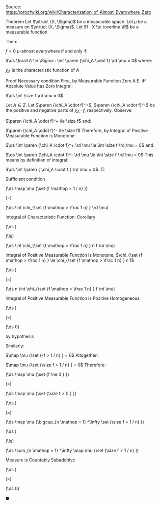 # 

Source: https://proofwiki.org/wiki/Characterization_of_Almost_Everywhere_Zero



Theorem
Let $\struct {X, \Sigma}$ be a measurable space.
Let $\mu$ be a measure on $\struct {X, \Sigma}$.
Let $f : X \to \overline \R$ be a measurable function.

Then:

$f = 0$ $\mu$-almost everywhere
if and only if:

$\ds \forall A \in \Sigma : \int \paren {\chi_A \cdot f} \rd \mu = 0$
where:

$\chi_A$ is the characteristic function of $A$


Proof
Necessary condition
First, by Measurable Function Zero A.E. iff Absolute Value has Zero Integral:

$\ds \int \size f \rd \mu = 0$

Let $A\in\Sigma$.
Let $\paren {\chi_A \cdot f}^+$, $\paren {\chi_A \cdot f}^-$ be the positive and negative parts of $\chi_A \cdot f$, respectively.
Observe:

$\paren {\chi_A \cdot f}^+ \le \size f$
and:

$\paren {\chi_A \cdot f}^- \le \size f$
Therefore, by Integral of Positive Measurable Function is Monotone:

$\ds \int \paren {\chi_A \cdot f}^+ \rd \mu \le \int \size f \rd \mu = 0$
and:

$\ds \int \paren {\chi_A \cdot f}^- \rd \mu \le \int \size f \rd \mu = 0$
This means by definition of integral:

$\ds \int \paren { \chi_A \cdot f } \rd \mu = 0$.
$\Box$


Sufficient condition













\(\ds \map \mu {\set {f \mathop > 1 / n} }\)

\(=\)







\(\ds \int \chi_{\set {f \mathop > \frac 1 n} } \rd \mu\)





Integral of Characteristic Function: Corollary














\(\ds \)

\(\le\)







\(\ds \int \chi_{\set {f \mathop > \frac 1 n} } n f \rd \mu\)





Integral of Positive Measurable Function is Monotone, $\chi_{\set {f \mathop > \frac 1 n} } \le \chi_{\set {f \mathop > \frac 1 n} } n f$














\(\ds \)

\(=\)







\(\ds n \int \chi_{\set {f \mathop > \frac 1 n} } f \rd \mu\)





Integral of Positive Measurable Function is Positive Homogeneous














\(\ds \)

\(=\)







\(\ds 0\)





by hypothesis



Similarly:

$\map \mu {\set {-f > 1 / n} } = 0$
Altogether:

$\map \mu {\set {\size f > 1 / n} } = 0$
Therefore:














\(\ds \map \mu {\set  {f \ne 0 } }\)

\(=\)







\(\ds \map \mu {\set {\size f > 0 } }\)




















\(\ds \)

\(=\)







\(\ds \map \mu {\bigcup_{n \mathop = 1} ^\infty \set {\size f > 1 / n} }\)




















\(\ds \)

\(\le\)







\(\ds \sum_{n \mathop = 1} ^\infty \map \mu {\set {\size f > 1 / n} }\)





Measure is Countably Subadditive














\(\ds \)

\(=\)







\(\ds 0\)









$\blacksquare$





